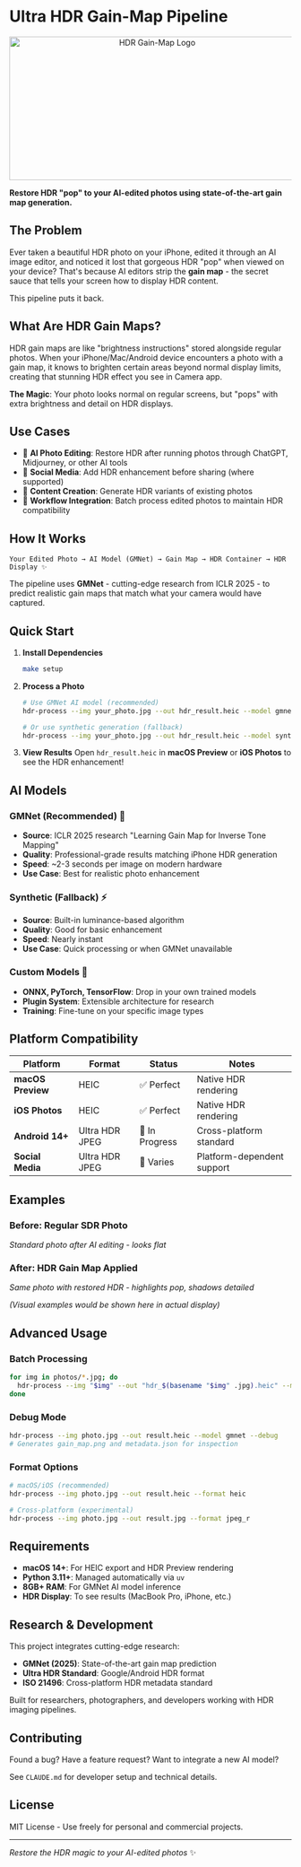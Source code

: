 # Ultra HDR Gain-Map Pipeline

<p align="center">
  <img src="logo4_final.png" alt="HDR Gain-Map Logo" width="512" height="256">
</p>

**Restore HDR "pop" to your AI-edited photos using state-of-the-art gain map generation.**

## The Problem

Ever taken a beautiful HDR photo on your iPhone, edited it through an AI image editor, and noticed it lost that gorgeous HDR "pop" when viewed on your device? That's because AI editors strip the **gain map** - the secret sauce that tells your screen how to display HDR content.

This pipeline puts it back.

## What Are HDR Gain Maps?

HDR gain maps are like "brightness instructions" stored alongside regular photos. When your iPhone/Mac/Android device encounters a photo with a gain map, it knows to brighten certain areas beyond normal display limits, creating that stunning HDR effect you see in Camera app.

**The Magic**: Your photo looks normal on regular screens, but "pops" with extra brightness and detail on HDR displays.

## Use Cases

- 📱 **AI Photo Editing**: Restore HDR after running photos through ChatGPT, Midjourney, or other AI tools
- 📸 **Social Media**: Add HDR enhancement before sharing (where supported)
- 🎨 **Content Creation**: Generate HDR variants of existing photos
- 🔧 **Workflow Integration**: Batch process edited photos to maintain HDR compatibility

## How It Works

```
Your Edited Photo → AI Model (GMNet) → Gain Map → HDR Container → HDR Display ✨
```

The pipeline uses **GMNet** - cutting-edge research from ICLR 2025 - to predict realistic gain maps that match what your camera would have captured.

## Quick Start

1. **Install Dependencies**
   ```bash
   make setup
   ```

2. **Process a Photo**
   ```bash
   # Use GMNet AI model (recommended)
   hdr-process --img your_photo.jpg --out hdr_result.heic --model gmnet
   
   # Or use synthetic generation (fallback)
   hdr-process --img your_photo.jpg --out hdr_result.heic --model synthetic
   ```

3. **View Results**
   Open `hdr_result.heic` in **macOS Preview** or **iOS Photos** to see the HDR enhancement!

## AI Models

### GMNet (Recommended) 🤖
- **Source**: ICLR 2025 research "Learning Gain Map for Inverse Tone Mapping"
- **Quality**: Professional-grade results matching iPhone HDR generation
- **Speed**: ~2-3 seconds per image on modern hardware
- **Use Case**: Best for realistic photo enhancement

### Synthetic (Fallback) ⚡
- **Source**: Built-in luminance-based algorithm
- **Quality**: Good for basic enhancement
- **Speed**: Nearly instant
- **Use Case**: Quick processing or when GMNet unavailable

### Custom Models 🔧
- **ONNX, PyTorch, TensorFlow**: Drop in your own trained models
- **Plugin System**: Extensible architecture for research
- **Training**: Fine-tune on your specific image types

## Platform Compatibility

| Platform | Format | Status | Notes |
|----------|--------|---------|-------|
| **macOS Preview** | HEIC | ✅ Perfect | Native HDR rendering |
| **iOS Photos** | HEIC | ✅ Perfect | Native HDR rendering |
| **Android 14+** | Ultra HDR JPEG | 🚧 In Progress | Cross-platform standard |
| **Social Media** | Ultra HDR JPEG | 🔄 Varies | Platform-dependent support |

## Examples

### Before: Regular SDR Photo
*Standard photo after AI editing - looks flat*

### After: HDR Gain Map Applied  
*Same photo with restored HDR - highlights pop, shadows detailed*

*(Visual examples would be shown here in actual display)*

## Advanced Usage

### Batch Processing
```bash
for img in photos/*.jpg; do
  hdr-process --img "$img" --out "hdr_$(basename "$img" .jpg).heic" --model gmnet
done
```

### Debug Mode
```bash
hdr-process --img photo.jpg --out result.heic --model gmnet --debug
# Generates gain_map.png and metadata.json for inspection
```

### Format Options
```bash
# macOS/iOS (recommended)
hdr-process --img photo.jpg --out result.heic --format heic

# Cross-platform (experimental)
hdr-process --img photo.jpg --out result.jpg --format jpeg_r
```

## Requirements

- **macOS 14+**: For HEIC export and HDR Preview rendering
- **Python 3.11+**: Managed automatically via `uv`
- **8GB+ RAM**: For GMNet AI model inference
- **HDR Display**: To see results (MacBook Pro, iPhone, etc.)

## Research & Development

This project integrates cutting-edge research:
- **GMNet (2025)**: State-of-the-art gain map prediction
- **Ultra HDR Standard**: Google/Android HDR format
- **ISO 21496**: Cross-platform HDR metadata standard

Built for researchers, photographers, and developers working with HDR imaging pipelines.

## Contributing

Found a bug? Have a feature request? Want to integrate a new AI model?

See `CLAUDE.md` for developer setup and technical details.

## License

MIT License - Use freely for personal and commercial projects.

---

*Restore the HDR magic to your AI-edited photos* ✨